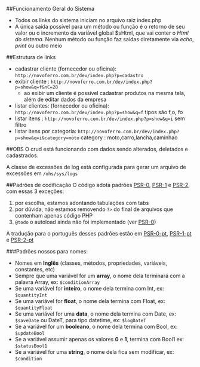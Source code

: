 ##Funcionamento Geral do Sistema
- Todos os links do sistema iniciam no arquivo raiz index.php
- A única saída possível para um método ou função é o retorno de seu valor ou o incremento da variável global $sHtml, que vai conter o *Html do sistema*. Nenhum método ou função faz saídas diretamente via *echo*, *print* ou outro meio

##Estrutura de links
- cadastrar cliente (fornecedor ou oficina): ```http://novoferro.com.br/dev/index.php?p=cadastro```
- exibir cliente : ```http://novoferro.com.br/dev/index.php?p=show&q=f&nC=28```
    - ao exibir um cliente é possível cadastrar produtos na mesma tela, além de editar dados da empresa
- listar clientes: (fornecedor ou oficina): ```http://novoferro.com.br/dev/index.php?p=show&q=f```  tipos são f,o, fo
- listar itens : ```http://novoferro.com.br/dev/index.php?p=show&q=i``` sem filtro
- listar itens por categoria: ```http://novoferro.com.br/dev/index.php?p=show&q=i&category=moto``` category : moto,carro,lancha,caminhao


##OBS
O crud está funcionando com dados sendo alterados, deletados e cadastrados.

A classe de excessões de log está configurada para gerar um arquivo de excessões em ```/ohs/sys/logs``` 

##Padrões de codificação
O código adota padrões [PSR-0][], [PSR-1][] e [PSR-2][], com essas 3 exceções:

1. por escolha, estamos adontando tabulações com tabs
2. por dúvida, não estamos removendo ```?>``` do final de arquivos que contenham apenas código PHP
3. ```@todo``` o autoload ainda não foi implementado (ver [PSR-0][])

A tradução para o português desses padrões estão em [PSR-0-pt][], [PSR-1-pt][] e [PSR-2-pt][]

###Padrões nossos para nomes:
- Nomes em **Inglês** (classes, métodos, propriedades, variáveis, constantes, etc)
- Sempre que uma variável for um **array**, o nome dela terminará com a palavra Array, ex: ```$conditionArray``` 
- Se uma variável for **inteiro**, o nome dela termina com Int, ex: ```$quantityInt```
- Se uma variável for **float**, o nome dela termina com Float, ex: ```$quantityFloat```
- Se uma variável for uma **data**, o nome dela termina com Date, ex: ```$saveDate``` ou DateT, para tipo datetime, ex: ```$logDateT``` 
- Se a variável for um **booleano**, o nome dela termina com Bool, ex: ```$updateBool``` 
- Se a variável assumir apenas os valores **0** e **1**, termina com Bool1 ex:  ```$statusBool1```
- Se a variável for uma **string**, o nome dela fica sem modificar, ex: ```$condition```


[PSR-0]: http://www.php-fig.org/psr/psr-0/
[PSR-1]: http://www.php-fig.org/psr/psr-1/
[PSR-2]: http://www.php-fig.org/psr/psr-2/

[PSR-0-pt]: https://www.webdevbr.com.br/padrao-psr-0-de-desenvolvimento-php-criar-um-autoloader
[PSR-1-pt]: https://www.webdevbr.com.br/padrao-psr-1-de-desenvolvimento-php-o-minimo-para-uma-boa-comunicacao-entre-codigos-php-diferentes/
[PSR-2-pt]: https://www.webdevbr.com.br/padrao-psr-2-de-desenvolvimento-php-ampliando-a-capacidade-de-comunicacao-entre-diferentes-codigos-php/
